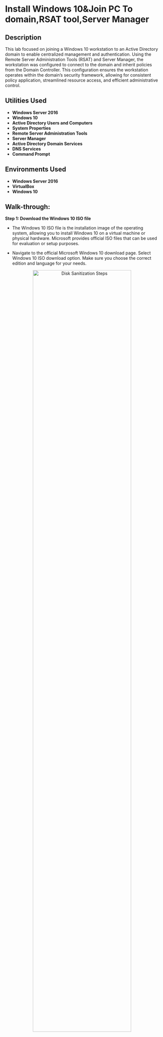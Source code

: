 <h1>Install Windows 10&Join PC To domain,RSAT tool,Server Manager</h1>

 

<h2>Description</h2>
This lab focused on joining a Windows 10 workstation to an Active Directory domain to enable centralized management and authentication. Using the Remote Server Administration Tools (RSAT) and Server Manager, the workstation was configured to connect to the domain and inherit policies from the Domain Controller. This configuration ensures the workstation operates within the domain’s security framework, allowing for consistent policy application, streamlined resource access, and efficient administrative control.
<br />


<h2>Utilities Used</h2>

- <b>Windows Server 2016</b> 
- <b>Windows 10</b>
- <b>Active Directory Users and Computers</b>
- <b>System Properties</b>
- <b>Remote Server Administration Tools</b>
- <b>Server Manager</b>
- <b>Active Directory Domain Services</b>
- <b>DNS Services</b>
- <b>Command Prompt</b>

<h2>Environments Used </h2>

- <b>Windows Server 2016</b> 
- <b>VirtualBox</b>
- <b>Windows 10</b>
<h2>Walk-through:</h2>

<b>Step 1: Download the Windows 10 ISO file</b>

- The Windows 10 ISO file is the installation image of the operating system, allowing you to install Windows 10 on a virtual machine or physical hardware. Microsoft provides official ISO files that can be used for evaluation or setup purposes.

- Navigate to the official Microsoft Windows 10 download page. Select Windows 10 ISO download option.
Make sure you choose the correct edition and language for your needs.
<p align="center">
<img src="https://i.imgur.com/FRJtfom.png" height="80%" width="80%" alt="Disk Sanitization Steps"/>
<p align="center">
 
 
  <br/>

<b>Step 2: Create a new virtual machine and plug in the Windows 10 ISO file </b>
- After downloading VirtualBox, open up the application and you should see the same window as the one directly below.
- Click on “New” to add our Windows 10 image.
 <p align="center">
<img src="https://i.imgur.com/EMGzVr5.png" width="80%" alt="Disk Sanitization Steps"/>
<p align="center">

- For the name of the VM, enter “RRWindows10Lab”. Leave the default folder as is.
- For the “ISO image” find the location in which you downloads was saved and select the download file for the Windows 2016 server.
- Click “Continue”
<p align="center">
<img src="https://i.imgur.com/YgfUCh2.png" width="80%" alt="Disk Sanitization Steps"/>
<p align="center">

 - Use the recommended amount of RAM if your device has enough memory space for you to do so. 
<p align="center">
<img src="https://i.imgur.com/pdt64zS.png" width="80%" alt="Disk Sanitization Steps"/>
<p align="center">
 
 - Click "Create"
<p align="center">
<img src="https://i.imgur.com/AmZwxUz.png" width="80%" alt="Disk Sanitization Steps"/>
<p align="center">
 
 - Click "Continue"
<p align="center">
<img src="https://i.imgur.com/eNFUuCs.png" width="80%" alt="Disk Sanitization Steps"/>
<p align="center">

 - Click "Continue"
<p align="center">
<img src="https://i.imgur.com/eilxG2z.png" width="80%" alt="Disk Sanitization Steps"/>
<p align="center">

 - Click "Continue"
<p align="center">
<img src="https://i.imgur.com/woEsv09.png" width="80%" alt="Disk Sanitization Steps"/>
<p align="center">
 <br/>

<b>Step 3: Let’s start things up and setup Windows </b>

- Select "RRWindows10Lab" and click “Start”. 
<p align="center">
<img src="https://i.imgur.com/9vpr7wt.png" height="80%" width="80%" alt="Disk Sanitization Steps"/><p align="center">
<p align="center">

- After clicking “Start”. A window comes up in order to select the file in which operating system you want to choose from. Choose the Windows 10 ISO file we have downloaded for this project and click "Start".
<p align="center">
<img src="https://i.imgur.com/kpAqzY6.png" height="80%" width="80%" alt="Disk Sanitization Steps"/><p align="center">
<p align="center">

- When the VM starts up you will see the Windows 10 installation window. If you are doing this project and you live outside the United States, choose the appropriate location settings for you.
- Click “Next”
<p align="center">
<img src="https://i.imgur.com/savMVgT.png" height="80%" width="80%" alt="Disk Sanitization Steps"/><p align="center">
<p align="center">

- Click “Install” then on the next screen, click "I don't have a product key".
<p align="center">
<img src="https://i.imgur.com/ahC0Phm.png" height="80%" width="80%" alt="Disk Sanitization Steps"/><p align="center">
<p align="center">

- Next, select “Windows 10 Pro” when asked which operating system you want to install, then click "Next".
<p align="center">
<img src="https://i.imgur.com/F1WWMDZ.png" height="80%" width="80%" alt="Disk Sanitization Steps"/><p align="center">
<p align="center">

- Accept the terms and agreements and click “Next”
<p align="center">
<img src="https://i.imgur.com/PIjpaDY.png" height="80%" width="80%" alt="Disk Sanitization Steps"/><p align="center">
<p align="center">

<p align="center">
 [The Windows OS installation will take up approximately 10GB. If you are getting a message in regards to the required space then you will have to start the lab all over again and increase the virtual hard drive space so that the installation can properly take place.]
<p align="center">

- On the next window, click on “Custom: Install Windows only (advanced)”
<p align="center">
<img src="https://i.imgur.com/lRj6lzI.png" height="80%" width="80%" alt="Disk Sanitization Steps"/><p align="center">
<p align="center">

- Then, Click “Next” and the installation will take place.
<p align="center">
<img src="https://i.imgur.com/z4FMEHY.png" height="80%" width="80%" alt="Disk Sanitization Steps"/><p align="center">
<p align="center">
<p align="center">
<img src="https://i.imgur.com/WvxrlTG.png" height="80%" width="80%" alt="Disk Sanitization Steps"/><p align="center">
<p align="center">

- Once installed, it'll ask you to select which country you reside in, for myself I will choose United States.
- Click "Yes"
<p align="center">
<img src="https://i.imgur.com/tUqsrlr.png" height="80%" width="80%" alt="Disk Sanitization Steps"/><p align="center">
<p align="center">

- Then it'll ask if you want to add another keyboard layout, I will continue with US but do what works best for you.
- Click "Yes"
<p align="center">
<img src="https://i.imgur.com/B7vx0nR.png" height="80%" width="80%" alt="Disk Sanitization Steps"/><p align="center">
<p align="center">

- Select "Set up for personal use" when you arrive on the window where you are asked how you would like to set up Virtual Machine.
- Click "Next"
<p align="center">
<img src="https://i.imgur.com/0VoJSat.png" height="80%" width="80%" alt="Disk Sanitization Steps"/><p align="center">
<p align="center">

- On the next window, guide your cursor to the bottome left of the screen and click "Offline account".
<p align="center">
<img src="https://i.imgur.com/sSPphms.png" height="80%" width="80%" alt="Disk Sanitization Steps"/><p align="center">
<p align="center">

- At the bottom left of the window, click on "Limited experience".
<p align="center">
<img src="https://i.imgur.com/EZ9as7n.png" height="80%" width="80%" alt="Disk Sanitization Steps"/><p align="center">
<p align="center">

- For the account name, type in "User". This account will adminstrator capabilites.
<p align="center">
<img src="https://i.imgur.com/ioPy2Bn.png" height="80%" width="80%" alt="Disk Sanitization Steps"/><p align="center">
<p align="center">

- For the password, make it something that you will remember, in my case I am making the password "Password123!". If you decide to use a different password, make sure you save the password on a clipboard/notes because you will be working out of this lab throughout the project series.
- Hit "Next"
<p align="center">
<img src="https://i.imgur.com/EGNkZnm.png" height="80%" width="80%" alt="Disk Sanitization Steps"/><p align="center">
<p align="center">
Finally, the Windows OS will take a few minutes to finish the installation and once that is done you will be able to use Windows 10!
<br/>
 
 <b>Step 4: Create a password for the User</b>

- Choose a password for the new user. For the project, I recommend you use the same password as the one you made for the Windows server login.
- Click “Next”
 <p align="center">
<img src="https://i.imgur.com/PJiLWku.png" height="80%" width="80%" alt="Disk Sanitization Steps"/>


<br/>
 
<b>Step 5: Review</b>


- Review everything and click “Finish” to complete the user creation.
 <p align="center">
<img src="https://i.imgur.com/SOVsttv.png" height="80%" width="80%" alt="Disk Sanitization Steps"/>


<br/>


<b>Step 6: Verify User Account</b>

- Under the users directory you should see the user “helpdesk” account that we just created. Under the helpdesk user properties you will see all the things that the user has access to. You can see that “helpdesk” has the same membership access as the system administrator.

<p align="center">
<img src="https://i.imgur.com/3KamUMi.png" height="80%" width="80%" alt="Disk Sanitization Steps"/>


- Click “OK”
 <p align="center">
<img src="https://i.imgur.com/8aHZjED.png" height="80%" width="80%" alt="Disk Sanitization Steps"/>


<br/>

<p align="center">
Congratulations we just created our first Active Directory user account and assigned it administrative permissions and memberships!

<br/>

<b>Step 7: Test Command on the Command line</b>

- There may come a time when you will have to use the command line to verify a user’s account and Important metadata about the server.
- In the search bar on the home screen, type in "command" to open up the command prompt.
 <p align="center">
<img src="https://i.imgur.com/A1Wvm6i.png" height="80%" width="80%" alt="Disk Sanitization Steps"/>

- On the command line enter the following: "ipconfig /all"
- Press Enter to run the command

<p align="center">
<img src="https://i.imgur.com/N2Orifw.png" height="80%" width="80%" alt="Disk Sanitization Steps"/>

- The following command "net user helpdesk /domain" will bring up more data in regards to the users in the active directory. Using this command line will bring our helpdesk user account and see info in regards to it.
- This command is extremely useful to quickly get information in regards to a user’s account info and what things they have access to.

 <p align="center">
<img src="https://i.imgur.com/oN04STA.png" height="80%" width="80%" alt="Disk Sanitization Steps"/>

<p align="center">
<b>Finally, an Active Directory User account has been created and special privileges were assigned to it to be able to perform certain tasks and being apart of various organizations.</b>
